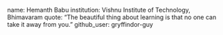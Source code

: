name: Hemanth Babu 
institution: Vishnu Institute of Technology, Bhimavaram
quote: “The beautiful thing about learning is that no one can take it away from you.”
github_user: gryffindor-guy
